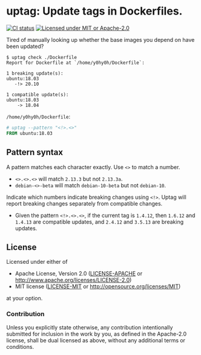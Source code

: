 # uptag: Update tags in Dockerfiles.
[![CI status](https://github.com/Y0hy0h/uptag/workflows/CI/badge.svg)](https://github.com/Y0hy0h/uptag/actions?query=workflow%3ACI) [![Licensed under MIT or Apache-2.0](https://img.shields.io/badge/license-MIT%2FApache--2.0-blue)](#license)

Tired of manually looking up whether the base images you depend on have been updated?

```
$ uptag check ./Dockerfile
Report for Dockerfile at `/home/y0hy0h/Dockerfile`:

1 breaking update(s):
ubuntu:18.03
   -!> 20.10

1 compatible update(s):
ubuntu:18.03
    -> 18.04
```

`/home/y0hy0h/Dockerfile`:
```Dockerfile
# uptag --pattern "<!>.<>"
FROM ubuntu:18.03
```

## Pattern syntax
A pattern matches each character exactly. Use `<>` to match a number.  
- `<>.<>.<>` will match `2.13.3` but not `2.13.3a`.
- `debian-<>-beta` will match `debian-10-beta` but not `debian-10`.

Indicate which numbers indicate breaking changes using `<!>`. Uptag will report breaking changes separately from compatible changes.  
- Given the pattern `<!>.<>.<>`, if the current tag is `1.4.12`, then `1.6.12` and `1.4.13` are compatible updates, and `2.4.12` and `3.5.13` are breaking updates.

## License
Licensed under either of

 * Apache License, Version 2.0
   ([LICENSE-APACHE](LICENSE-APACHE) or http://www.apache.org/licenses/LICENSE-2.0)
 * MIT license
   ([LICENSE-MIT](LICENSE-MIT) or http://opensource.org/licenses/MIT)

at your option.

### Contribution
Unless you explicitly state otherwise, any contribution intentionally submitted
for inclusion in the work by you, as defined in the Apache-2.0 license, shall be
dual licensed as above, without any additional terms or conditions.
